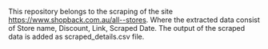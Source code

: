 This repository belongs to the scraping of the site https://www.shopback.com.au/all--stores. Where the extracted data consist of Store name, Discount, Link, Scraped Date. The output of the scraped data is added as scraped_details.csv file. 
